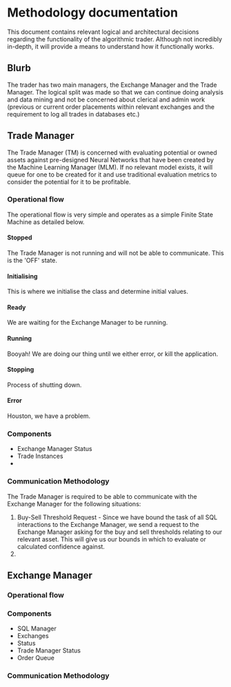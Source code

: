 # Methodology documentation
This document contains relevant logical and architectural decisions regarding the functionality of the algorithmic 
trader.  Although not incredibly in-depth, it will provide a means to understand how it functionally works.     

## Blurb
The trader has two main managers, the Exchange Manager and the Trade Manager.  The logical split was made so that we can
continue doing analysis and data mining and not be concerned about clerical and admin work (previous or current order 
placements within relevant  exchanges and the requirement to log all trades in databases etc.)

## Trade Manager
The Trade Manager (TM) is concerned with evaluating potential or owned assets against pre-designed Neural Networks that
have been created by the Machine Learning Manager (MLM).  If no relevant model exists, it will queue for one to be
created for it and use traditional evaluation metrics to consider the potential for it to be profitable.  

### Operational flow
The operational flow is very simple and operates as a simple Finite State Machine as detailed below.
#### Stopped
The Trade Manager is not running and will not be able to communicate.  This is the 'OFF' state.
#### Initialising 
This is where we initialise the class and determine initial values.
#### Ready  
We are waiting for the Exchange Manager to be running.
#### Running 
Booyah! We are doing our thing until we either error, or kill the application.
#### Stopping 
Process of shutting down.
#### Error 
Houston, we have a problem.

### Components
- Exchange Manager Status
- Trade Instances
- 


### Communication Methodology
The Trade Manager is required to be able to communicate with the Exchange Manager for the following situations:
1. Buy-Sell Threshold Request - Since we have bound the task of all SQL interactions to the Exchange Manager, we send a request to the Exchange Manager asking for the buy and sell thresholds relating to our relevant asset.  This will give us our bounds in which to evaluate or calculated confidence against.
2. 




## Exchange Manager


### Operational flow

### Components
- SQL Manager 
- Exchanges
- Status
- Trade Manager Status
- Order Queue




### Communication Methodology

